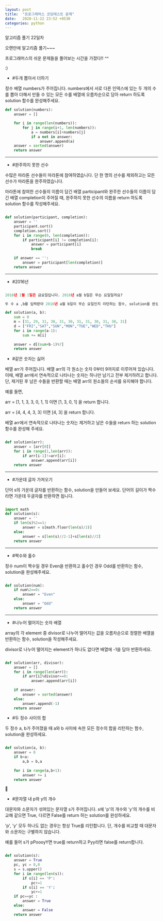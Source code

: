 ```yaml
---
layout: post
title:  "프로그래머스 코딩테스트 문제"
date:   2020-11-22 23:52 +0530
categories: python
---
```


알고리즘 풀기 22일차

오랜만에 알고리즘 풀기~~~

프로그래머스의 쉬운 문제들을 풀어보는 시간을 가졌다!! *^^*

:)


- #두개 뽑아서 더하기

정수 배열 numbers가 주어집니다. numbers에서 서로 다른 인덱스에 있는 두 개의 수를 뽑아 더해서 만들 수 있는 모든 수를 배열에 오름차순으로 담아 return 하도록 solution 함수를 완성해주세요.

```python
def solution(numbers):
    answer = []

    for i in range(len(numbers)):
        for j in range(i+1, len(numbers)):
            a = numbers[i]+numbers[j]
            if a not in answer:
                answer.append(a)
    answer = sorted(answer)
    return answer

```

---

- #완주하지 못한 선수

수많은 마라톤 선수들이 마라톤에 참여하였습니다. 단 한 명의 선수를 제외하고는 모든 선수가 마라톤을 완주하였습니다.

마라톤에 참여한 선수들의 이름이 담긴 배열 participant와 완주한 선수들의 이름이 담긴 배열 completion이 주어질 때, 완주하지 못한 선수의 이름을 return 하도록 solution 함수를 작성해주세요.

```python

def solution(participant, completion):
    answer = ''
    participant.sort()
    completion.sort()
    for i in range(0, len(completion)):
        if participant[i] != completion[i]:
            answer = participant[i]
            break
            
    if answer == '':
        answer = participant[len(completion)]
    return answer

```

---

- #2016년

```python

2016년 1월 1일은 금요일입니다. 2016년 a월 b일은 무슨 요일일까요?

두 수 a ,b를 입력받아 2016년 a월 b일이 무슨 요일인지 리턴하는 함수, solution을 완성하세요. 요일의 이름은 일요일부터 토요일까지 각각 SUN,MON,TUE,WED,THU,FRI,SAT입니다. 예를 들어 a=5, b=24라면 5월 24일은 화요일이므로 문자열 TUE를 반환하세요.

def solution(a, b):
    sum = 0
    m = [31, 29, 31, 30, 31, 30, 31, 31, 30, 31, 30, 31]
    d = ["FRI","SAT","SUN","MON","TUE","WED","THU"]
    for i in range(a-1):
        sum += m[i]
    
    answer = d[(sum+b-1)%7]
    return answer

```

- #같은 숫자는 싫어

배열 arr가 주어집니다. 배열 arr의 각 원소는 숫자 0부터 9까지로 이루어져 있습니다. 이때, 배열 arr에서 연속적으로 나타나는 숫자는 하나만 남기고 전부 제거하려고 합니다. 단, 제거된 후 남은 수들을 반환할 때는 배열 arr의 원소들의 순서를 유지해야 합니다. 

예를 들면,

arr = [1, 1, 3, 3, 0, 1, 1] 이면 [1, 3, 0, 1] 을 return 합니다.

arr = [4, 4, 4, 3, 3] 이면 [4, 3] 을 return 합니다.

배열 arr에서 연속적으로 나타나는 숫자는 제거하고 남은 수들을 return 하는 solution 함수를 완성해 주세요.

```python

def solution(arr):
    answer = [arr[0]]
    for i in range(1,len(arr)):
        if arr[i-1]!=arr[i]:
            answer.append(arr[i])
    return answer

```

---

- #가운데 글자 가져오기

단어 s의 가운데 글자를 반환하는 함수, solution을 만들어 보세요. 단어의 길이가 짝수라면 가운데 두글자를 반환하면 됩니다.

```python

import math
def solution(s):
    answer = ''
    if len(s)%2==1:
        answer = s[math.floor(len(s)/2)]
    else:
        answer = s[len(s)//2-1]+s[len(s)//2]
    return answer

```

---

- #짝수와 홀수

정수 num이 짝수일 경우 Even을 반환하고 홀수인 경우 Odd를 반환하는 함수, solution을 완성해주세요.

```python

def solution(num):
    if num%2==0:
        answer = "Even"
    else:
        answer = "Odd"
    return answer

```

---

- #나누어 떨어지는 숫자 배열

array의 각 element 중 divisor로 나누어 떨어지는 값을 오름차순으로 정렬한 배열을 반환하는 함수, solution을 작성해주세요.

divisor로 나누어 떨어지는 element가 하나도 없다면 배열에 -1을 담아 반환하세요.

```python

def solution(arr, divisor):
    answer = []
    for i in range(len(arr)):
        if arr[i]%divisor==0:
            answer.append(arr[i])
    
    if answer:
        answer = sorted(answer)
    else:
        answer.append(-1)
    return answer

```

- #두 정수 사이의 합

두 정수 a, b가 주어졌을 때 a와 b 사이에 속한 모든 정수의 합을 리턴하는 함수, solution을 완성하세요.

```python

def solution(a, b):
    answer = 0
    if b<a:
        a,b = b,a
        
    for i in range(a,b+1):
        answer += i
    return answer

```

- #문자열 내 p와 y의 개수

대문자와 소문자가 섞여있는 문자열 s가 주어집니다. s에 'p'의 개수와 'y'의 개수를 비교해 같으면 True, 다르면 False를 return 하는 solution를 완성하세요. 

'p', 'y' 모두 하나도 없는 경우는 항상 True를 리턴합니다. 단, 개수를 비교할 때 대문자와 소문자는 구별하지 않습니다.

예를 들어 s가 pPoooyY면 true를 return하고 Pyy라면 false를 return합니다.

```python

def solution(s):
    answer = True
    pc, yc = 0,0
    s = s.upper()
    for i in range(len(s)):
        if s[i] == 'P':
            pc+=1
        if s[i] == 'Y':
            yc+=1
    if pc==yc :
        answer = True
    else:
        answer = False
    return answer

```